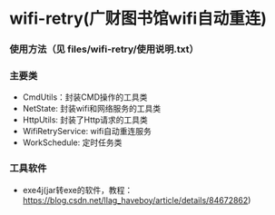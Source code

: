 # wifi-retry(广财图书馆wifi自动重连)

### 使用方法（见 files/wifi-retry/使用说明.txt）

### 主要类
- CmdUtils：封装CMD操作的工具类
- NetState: 封装wifi和网络服务的工具类
- HttpUtils: 封装了Http请求的工具类
- WifiRetryService: wifi自动重连服务
- WorkSchedule: 定时任务类

### 工具软件
- exe4j(jar转exe的软件，教程：https://blog.csdn.net/llag_haveboy/article/details/84672862)
